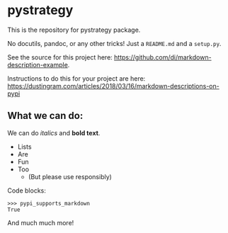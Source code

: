 # pystrategy

This is the repository for pystrategy package.

No docutils, pandoc, or any other tricks! Just a `README.md` and a `setup.py`.

See the source for this project here:
<https://github.com/di/markdown-description-example>.

Instructions to do this for your project are here:
<https://dustingram.com/articles/2018/03/16/markdown-descriptions-on-pypi>

## What we can do:

We can do *italics* and **bold text**.

* Lists
* Are
* Fun
* Too
  * (But please use responsibly)

Code blocks:
```
>>> pypi_supports_markdown
True
```

And much much more!